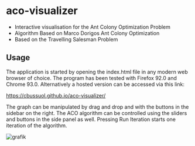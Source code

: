 # aco-visualizer
* Interactive visualisation for the Ant Colony Optimization Problem
* Algorithm Based on Marco Dorigos Ant Colony Optimization
* Based on the Travelling Salesman Problem

## Usage
The application is started by opening the index.html file in any modern web browser of choice. The program has been tested with Firefox 92.0 and Chrome 93.0.
Alternatively a hosted version can be accessed via this link:

https://cbussuol.github.io/aco-visualizer/

The graph can be manipulated by drag and drop and with the buttons in the sidebar on the right. The ACO algorithm can be controlled using the sliders and buttons in the side panel as well. Pressing Run Iteration starts one iteration of the algorithm. 

![grafik](https://user-images.githubusercontent.com/56513451/132860660-e328baca-bfba-49b1-a809-0d5653b9e0f3.png)

